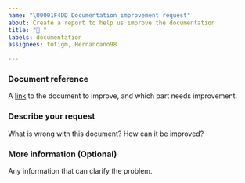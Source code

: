 ```yaml
---
name: "\U0001F4DD Documentation improvement request"
about: Create a report to help us improve the documentation
title: "📝 "
labels: documentation
assignees: totigm, Hernancano98

---
```


### Document reference
A [link](https://github.com/totigm/twitter-crypto-bot#readme) to the document to improve, and which part needs improvement.

### Describe your request
What is wrong with this document? How can it be improved?

### More information (Optional)
Any information that can clarify the problem.
